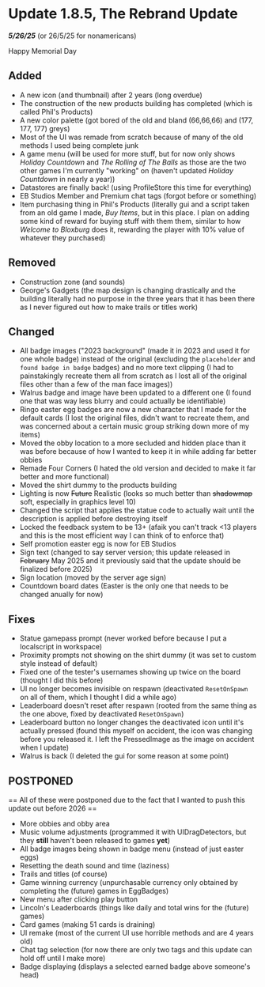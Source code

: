 # Update 1.8.5, The Rebrand Update
***5/26/25*** (or 26/5/25 for nonamericans)

Happy Memorial Day

## Added
+ A new icon (and thumbnail) after 2 years (long overdue)
+ The construction of the new products building has completed (which is called Phil's Products)
+ A new color palette (got bored of the old and bland (66,66,66) and (177, 177, 177) greys)
+ Most of the UI was remade from scratch because of many of the old methods I used being complete junk
+ A game menu (will be used for more stuff, but for now only shows *Holiday Countdown* and *The Rolling of The Balls* as those are the two other games I'm currently "working" on (haven't updated *Holiday Countdown* in nearly a year))
+ Datastores are finally back! (using ProfileStore this time for everything)
+ EB Studios Member and Premium chat tags (forgot before or something)
+ Item purchasing thing in Phil's Products (literally gui and a script taken from an old game I made, *Buy Items*, but in this place. I plan on adding some kind of reward for buying stuff with them them, similar to how *Welcome to Bloxburg* does it, rewarding the player with 10% value of whatever they purchased)

## Removed
- Construction zone (and sounds)
- George's Gadgets (the map design is changing drastically and the building literally had no purpose in the three years that it has been there as I never figured out how to make trails or titles work)

## Changed
+ All badge images ("2023 background" (made it in 2023 and used it for one whole badge) instead of the original (excluding the `placeholder` and `found badge in badge` badges) and no more text clipping (I had to painstakingly recreate them all from scratch as I lost all of the original files other than a few of the man face images))
+ Walrus badge and image have been updated to a different one (I found one that was way less blurry and could actually be identifiable)
+ Ringo easter egg badges are now a new character that I made for the default cards (I lost the original files, didn't want to recreate them, and was concerned about a certain music group striking down more of my items)
+ Moved the obby location to a more secluded and hidden place than it was before because of how I wanted to keep it in while adding far better obbies
+ Remade Four Corners (I hated the old version and decided to make it far better and more functional)
+ Moved the shirt dummy to the products building
+ Lighting is now ~~Future~~ Realistic (looks so much better than ~~shadowmap~~ soft, especially in graphics level 10)
+ Changed the script that applies the statue code to actually wait until the description is applied before destroying itself
+ Locked the feedback system to be 13+ (afaik you can't track <13 players and this is the most efficient way I can think of to enforce that)
+ Self promotion easter egg is now for EB Studios
+ Sign text (changed to say server version; this update released in ~~February~~ May 2025 and it previously said that the update should be finalized before 2025)
+ Sign location (moved by the server age sign)
+ Countdown board dates (Easter is the only one that needs to be changed anually for now)

## Fixes
- Statue gamepass prompt (never worked before because I put a localscript in workspace)
- Proximity prompts not showing on the shirt dummy (it was set to custom style instead of default)
- Fixed one of the tester's usernames showing up twice on the board (thought I did this before)
- UI no longer becomes invisible on respawn (deactivated `ResetOnSpawn` on all of them, which I thought I did a while ago)
- Leaderboard doesn't reset after respawn (rooted from the same thing as the one above, fixed by deactivated `ResetOnSpawn`)
- Leaderboard button no longer changes the deactivated icon until it's actually pressed (found this myself on accident, the icon was changing before you released it. I left the PressedImage as the image on accident when I update)
- Walrus is back (I deleted the gui for some reason at some point)

## POSTPONED
== All of these were postponed due to the fact that I wanted to push this update out before 2026 ==
- More obbies and obby area
- Music volume adjustments (programmed it with UIDragDetectors, but they **still** haven't been released to games **yet**)
- All badge images being shown in badge menu (instead of just easter eggs)
- Resetting the death sound and time (laziness)
- Trails and titles (of course)
- Game winning currency (unpurchasable currency only obtained by completing the (future) games in EggBadges)
- New menu after clicking play button
- Lincoln's Leaderboards (things like daily and total wins for the (future) games)
- Card games (making 51 cards is draining)
- UI remake (most of the current UI use horrible methods and are 4 years old)
- Chat tag selection (for now there are only two tags and this update can hold off until I make more)
- Badge displaying (displays a selected earned badge above someone's head)
